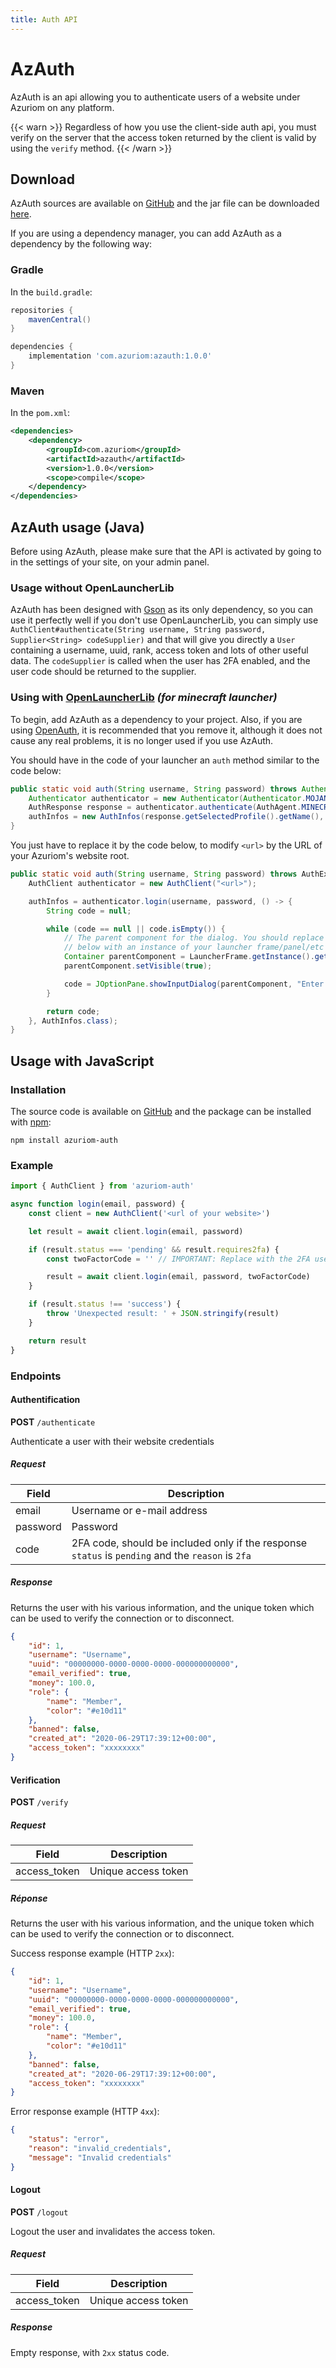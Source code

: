 ```yaml
---
title: Auth API
---
```


# AzAuth

AzAuth is an api allowing you to authenticate users of a website under Azuriom on any platform.

{{< warn >}}
Regardless of how you use the client-side auth api, you must verify on
the server that the access token returned by the client is valid by using
the `verify` method.
{{< /warn >}}

## Download

AzAuth sources are available on [GitHub](https://github.com/Azuriom/AzAuth)
and the jar file can be downloaded [here](https://oss.sonatype.org/content/repositories/snapshots/com/azuriom/azauth/0.1.0-SNAPSHOT/azauth-0.1.0-20220420.160910-3.jar).

If you are using a dependency manager, you can add AzAuth as a
dependency by the following way:

### Gradle

In the `build.gradle`:

```groovy
repositories {
    mavenCentral()
} 

dependencies {
    implementation 'com.azuriom:azauth:1.0.0'
}
```

### Maven

In the `pom.xml`:
```xml
<dependencies>
    <dependency>
        <groupId>com.azuriom</groupId>
        <artifactId>azauth</artifactId>
        <version>1.0.0</version>
        <scope>compile</scope>
    </dependency>
</dependencies>
```

## AzAuth usage (Java)

Before using AzAuth, please make sure that the API is activated by going to
in the settings of your site, on your admin panel.

### Usage without OpenLauncherLib

AzAuth has been designed with [Gson](https://github.com/google/gson) as its only dependency, so you can use it perfectly well if you don't use
OpenLauncherLib, you can simply use `AuthClient#authenticate(String username, String password, Supplier<String> codeSupplier)` and that will
give you directly a `User` containing a username, uuid, rank, access token and lots of other useful data. The `codeSupplier`
is called when the user has 2FA enabled, and the user code should be returned to the supplier.

### Using with [OpenLauncherLib](https://github.com/Litarvan/OpenLauncherLib/) _(for minecraft launcher)_

To begin, add AzAuth as a dependency to your project.
Also, if you are using [OpenAuth](https://github.com/Litarvan/OpenAuth/), it is recommended that you remove it,
although it does not cause any real problems, it is no longer used if you use AzAuth.

You should have in the code of your launcher an `auth` method similar to the code below:
```java
public static void auth(String username, String password) throws AuthenticationException {
    Authenticator authenticator = new Authenticator(Authenticator.MOJANG_AUTH_URL, AuthPoints.NORMAL_AUTH_POINTS);
    AuthResponse response = authenticator.authenticate(AuthAgent.MINECRAFT, username, password, "");
    authInfos = new AuthInfos(response.getSelectedProfile().getName(), response.getAccessToken(), response.getSelectedProfile().getId());
}
```

You just have to replace it by the code below, to modify `<url>` by the URL of your Azuriom's website root.
```java
public static void auth(String username, String password) throws AuthException {
    AuthClient authenticator = new AuthClient("<url>");

    authInfos = authenticator.login(username, password, () -> {
        String code = null;

        while (code == null || code.isEmpty()) {
            // The parent component for the dialog. You should replace the code
            // below with an instance of your launcher frame/panel/etc
            Container parentComponent = LauncherFrame.getInstance().getLauncherPanel();
            parentComponent.setVisible(true);

            code = JOptionPane.showInputDialog(parentComponent, "Enter your 2FA code", "2FA", JOptionPane.PLAIN_MESSAGE);
        }

        return code;
    }, AuthInfos.class);
}
```

## Usage with JavaScript

### Installation

The source code is available on [GitHub](https://github.com/Azuriom/AzAuthJS)
and the package can be installed with [npm](https://www.npmjs.com/):
```
npm install azuriom-auth
```

### Example

```js
import { AuthClient } from 'azuriom-auth'

async function login(email, password) {
    const client = new AuthClient('<url of your website>')

    let result = await client.login(email, password)

    if (result.status === 'pending' && result.requires2fa) {
        const twoFactorCode = '' // IMPORTANT: Replace with the 2FA user temporary code

        result = await client.login(email, password, twoFactorCode)
    }

    if (result.status !== 'success') {
        throw 'Unexpected result: ' + JSON.stringify(result)
    }

    return result
}
```


### Endpoints

#### Authentification

**POST** `/authenticate`

Authenticate a user with their website credentials

##### Request
| Field    | Description                                                                                       |
|----------|---------------------------------------------------------------------------------------------------|
| email    | Username or e-mail address                                                                        |
| password | Password                                                                                          |
| code     | 2FA code, should be included only if the response `status` is `pending` and the `reason` is `2fa` |

##### Response

Returns the user with his various information, and the unique token
which can be used to verify the connection or to disconnect.

```json
{
    "id": 1,
    "username": "Username",
    "uuid": "00000000-0000-0000-0000-000000000000",
    "email_verified": true,
    "money": 100.0,
    "role": {
        "name": "Member",
        "color": "#e10d11"
    },
    "banned": false,
    "created_at": "2020-06-29T17:39:12+00:00",
    "access_token": "xxxxxxxx"
}
```

#### Verification

**POST** `/verify`

##### Request
| Field        | Description         |
|--------------|---------------------|
| access_token | Unique access token |

##### Réponse

Returns the user with his various information, and the unique token
which can be used to verify the connection or to disconnect.

Success response example (HTTP `2xx`):
```json
{
    "id": 1,
    "username": "Username",
    "uuid": "00000000-0000-0000-0000-000000000000",
    "email_verified": true,
    "money": 100.0,
    "role": {
        "name": "Member",
        "color": "#e10d11"
    },
    "banned": false,
    "created_at": "2020-06-29T17:39:12+00:00",
    "access_token": "xxxxxxxx"
}
```

Error response example (HTTP `4xx`):
```json
{
    "status": "error",
    "reason": "invalid_credentials",
    "message": "Invalid credentials"
}
```

#### Logout

**POST** `/logout`

Logout the user and invalidates the access token.

##### Request
| Field        | Description         |
|--------------|---------------------|
| access_token | Unique access token |

##### Response

Empty response, with `2xx` status code.
